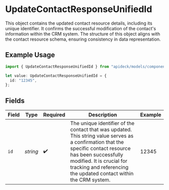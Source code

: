 # UpdateContactResponseUnifiedId

This object contains the updated contact resource details, including its unique identifier. It confirms the successful modification of the contact's information within the CRM system. The structure of this object aligns with the contact resource schema, ensuring consistency in data representation.

## Example Usage

```typescript
import { UpdateContactResponseUnifiedId } from "apideck/models/components";

let value: UpdateContactResponseUnifiedId = {
  id: "12345",
};
```

## Fields

| Field                                                                                                                                                                                                                                                      | Type                                                                                                                                                                                                                                                       | Required                                                                                                                                                                                                                                                   | Description                                                                                                                                                                                                                                                | Example                                                                                                                                                                                                                                                    |
| ---------------------------------------------------------------------------------------------------------------------------------------------------------------------------------------------------------------------------------------------------------- | ---------------------------------------------------------------------------------------------------------------------------------------------------------------------------------------------------------------------------------------------------------- | ---------------------------------------------------------------------------------------------------------------------------------------------------------------------------------------------------------------------------------------------------------- | ---------------------------------------------------------------------------------------------------------------------------------------------------------------------------------------------------------------------------------------------------------- | ---------------------------------------------------------------------------------------------------------------------------------------------------------------------------------------------------------------------------------------------------------- |
| `id`                                                                                                                                                                                                                                                       | *string*                                                                                                                                                                                                                                                   | :heavy_check_mark:                                                                                                                                                                                                                                         | The unique identifier of the contact that was updated. This string value serves as a confirmation that the specific contact resource has been successfully modified. It is crucial for tracking and referencing the updated contact within the CRM system. | 12345                                                                                                                                                                                                                                                      |